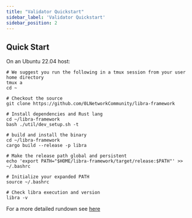 ```yaml
---
title: "Validator Quickstart"
sidebar_label: 'Validator Quickstart'
sidebar_position: 2
---
```



## Quick Start
On an Ubuntu 22.04 host:

```
# We suggest you run the following in a tmux session from your user home directory
tmux a
cd ~

# Checkout the source
git clone https://github.com/0LNetworkCommunity/libra-framework

# Install dependencies and Rust lang
cd ~/libra-framework
bash ./util/dev_setup.sh -t

# build and install the binary
cd ~/libra-framework
cargo build --release -p libra 

# Make the release path global and persistent
echo 'export PATH="$HOME/libra-framework/target/release:$PATH"' >> ~/.bashrc

# Initialize your expanded PATH
source ~/.bashrc

# Check libra execution and version 
libra -v
```

For a more detailed rundown see [here](/validators/detailed-instructions)

